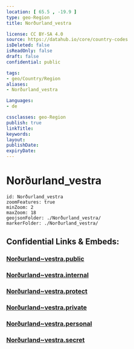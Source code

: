 ```yaml
---
location: [ 65.5 , -19.9 ] 
type: geo-Region
title: Norðurland_vestra

license: CC BY-SA 4.0
source: https://datahub.io/core/country-codes
isDeleted: false
isReadOnly: false
draft: false
confidential: public

tags:
- geo/Country/Region
aliases:
- Norðurland_vestra

Languages:
- de

cssclasses: geo-Region
publish: true
linkTitle: 
keywords: 
layout: 
publishDate: 
expiryDate: 
---
```


# Norðurland_vestra

```leaflet
id: Norðurland_vestra
zoomFeatures: true 
minZoom: 2 
maxZoom: 18
geojsonFolder: ./Norðurland_vestra/
markerFolder: ./Norðurland_vestra/
```


## Confidential Links & Embeds: 

### [Norðurland~vestra.public](/_public/\Earth\Continent\Europe\Europe~North\Iceland\Regions~IcelandNorðurland~vestra.public.md) 

### [Norðurland~vestra.internal](/_internal/\Earth\Continent\Europe\Europe~North\Iceland\Regions~IcelandNorðurland~vestra.internal.md) 

### [Norðurland~vestra.protect](/_protect/\Earth\Continent\Europe\Europe~North\Iceland\Regions~IcelandNorðurland~vestra.protect.md) 

### [Norðurland~vestra.private](/_private/\Earth\Continent\Europe\Europe~North\Iceland\Regions~IcelandNorðurland~vestra.private.md) 

### [Norðurland~vestra.personal](/_personal/\Earth\Continent\Europe\Europe~North\Iceland\Regions~IcelandNorðurland~vestra.personal.md) 

### [Norðurland~vestra.secret](/_secret/\Earth\Continent\Europe\Europe~North\Iceland\Regions~IcelandNorðurland~vestra.secret.md)

